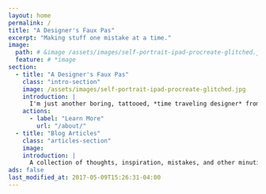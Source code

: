 ```yaml
---
layout: home
permalink: /
title: "A Designer's Faux Pas"
excerpt: "Making stuff one mistake at a time."
image:
  path: # &image /assets/images/self-portrait-ipad-procreate-glitched.jpg
  feature: # *image
section:
  - title: "A Designer's Faux Pas"
    class: "intro-section"
    image: /assets/images/self-portrait-ipad-procreate-glitched.jpg
    introduction: |
      I'm just another boring, tattooed, *time traveling designer* from Buffalo New York. I enjoy eating chicken wings, sketching on an iPad, and playing Xbox.
    actions:
      - label: "Learn More"
        url: "/about/"
  - title: "Blog Articles"
    class: "articles-section"
    image:
    introduction: |
      A collection of thoughts, inspiration, mistakes, and other minutia I’ve written. Topics range from web development to blah.
ads: false
last_modified_at: 2017-05-09T15:26:31-04:00
---
```

